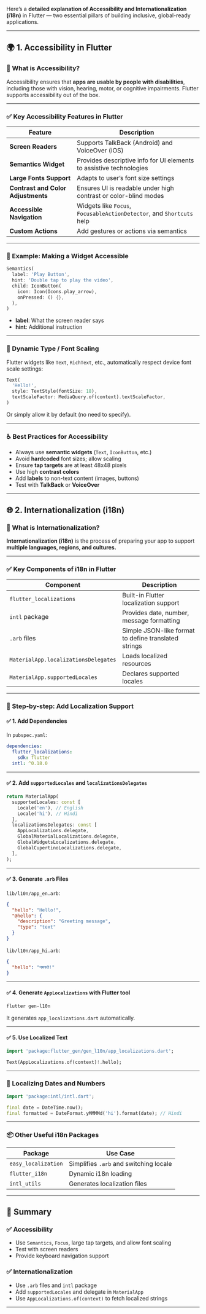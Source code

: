 Here’s a **detailed explanation of Accessibility and Internationalization (i18n)** in Flutter — two essential pillars of building inclusive, global-ready applications.

---

## 🌍 **1. Accessibility in Flutter**

### 🔶 What is Accessibility?

Accessibility ensures that **apps are usable by people with disabilities**, including those with vision, hearing, motor, or cognitive impairments. Flutter supports accessibility out of the box.

---

### ✅ Key Accessibility Features in Flutter

| Feature                            | Description                                                           |
| ---------------------------------- | --------------------------------------------------------------------- |
| **Screen Readers**                 | Supports TalkBack (Android) and VoiceOver (iOS)                       |
| **Semantics Widget**               | Provides descriptive info for UI elements to assistive technologies   |
| **Large Fonts Support**            | Adapts to user’s font size settings                                   |
| **Contrast and Color Adjustments** | Ensures UI is readable under high contrast or color-blind modes       |
| **Accessible Navigation**          | Widgets like `Focus`, `FocusableActionDetector`, and `Shortcuts` help |
| **Custom Actions**                 | Add gestures or actions via semantics                                 |

---

### 🧱 Example: Making a Widget Accessible

```dart
Semantics(
  label: 'Play Button',
  hint: 'Double tap to play the video',
  child: IconButton(
    icon: Icon(Icons.play_arrow),
    onPressed: () {},
  ),
)
```

* **label**: What the screen reader says
* **hint**: Additional instruction

---

### 🔄 Dynamic Type / Font Scaling

Flutter widgets like `Text`, `RichText`, etc., automatically respect device font scale settings:

```dart
Text(
  'Hello!',
  style: TextStyle(fontSize: 18),
  textScaleFactor: MediaQuery.of(context).textScaleFactor,
)
```

Or simply allow it by default (no need to specify).

---

### ♿ Best Practices for Accessibility

* Always use **semantic widgets** (`Text`, `IconButton`, etc.)
* Avoid **hardcoded** font sizes; allow scaling
* Ensure **tap targets** are at least 48x48 pixels
* Use high **contrast colors**
* Add **labels** to non-text content (images, buttons)
* Test with **TalkBack** or **VoiceOver**

---

## 🌐 **2. Internationalization (i18n)**

### 🔶 What is Internationalization?

**Internationalization (i18n)** is the process of preparing your app to support **multiple languages, regions, and cultures.**

---

### ✅ Key Components of i18n in Flutter

| Component                            | Description                                          |
| ------------------------------------ | ---------------------------------------------------- |
| `flutter_localizations`              | Built-in Flutter localization support                |
| `intl` package                       | Provides date, number, message formatting            |
| `.arb` files                         | Simple JSON-like format to define translated strings |
| `MaterialApp.localizationsDelegates` | Loads localized resources                            |
| `MaterialApp.supportedLocales`       | Declares supported locales                           |

---

### 🧱 Step-by-step: Add Localization Support

#### ✅ 1. Add Dependencies

In `pubspec.yaml`:

```yaml
dependencies:
  flutter_localizations:
    sdk: flutter
  intl: ^0.18.0
```

---

#### ✅ 2. Add `supportedLocales` and `localizationsDelegates`

```dart
return MaterialApp(
  supportedLocales: const [
    Locale('en'), // English
    Locale('hi'), // Hindi
  ],
  localizationsDelegates: const [
    AppLocalizations.delegate,
    GlobalMaterialLocalizations.delegate,
    GlobalWidgetsLocalizations.delegate,
    GlobalCupertinoLocalizations.delegate,
  ],
);
```

---

#### ✅ 3. Generate `.arb` Files

`lib/l10n/app_en.arb`:

```json
{
  "hello": "Hello!",
  "@hello": {
    "description": "Greeting message",
    "type": "text"
  }
}
```

`lib/l10n/app_hi.arb`:

```json
{
  "hello": "नमस्ते!"
}
```

---

#### ✅ 4. Generate `AppLocalizations` with Flutter tool

```bash
flutter gen-l10n
```

It generates `app_localizations.dart` automatically.

---

#### ✅ 5. Use Localized Text

```dart
import 'package:flutter_gen/gen_l10n/app_localizations.dart';

Text(AppLocalizations.of(context)!.hello);
```

---

### 🔄 Localizing Dates and Numbers

```dart
import 'package:intl/intl.dart';

final date = DateTime.now();
final formatted = DateFormat.yMMMMd('hi').format(date); // Hindi
```

---

### 📦 Other Useful i18n Packages

| Package             | Use Case                               |
| ------------------- | -------------------------------------- |
| `easy_localization` | Simplifies `.arb` and switching locale |
| `flutter_i18n`      | Dynamic i18n loading                   |
| `intl_utils`        | Generates localization files           |

---

## 🚀 Summary

### ✅ Accessibility

* Use `Semantics`, `Focus`, large tap targets, and allow font scaling
* Test with screen readers
* Provide keyboard navigation support

### ✅ Internationalization

* Use `.arb` files and `intl` package
* Add `supportedLocales` and delegate in `MaterialApp`
* Use `AppLocalizations.of(context)` to fetch localized strings

---
